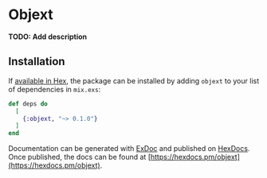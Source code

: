 # Objext

**TODO: Add description**

## Installation

If [available in Hex](https://hex.pm/docs/publish), the package can be installed
by adding `objext` to your list of dependencies in `mix.exs`:

```elixir
def deps do
  [
    {:objext, "~> 0.1.0"}
  ]
end
```

Documentation can be generated with [ExDoc](https://github.com/elixir-lang/ex_doc)
and published on [HexDocs](https://hexdocs.pm). Once published, the docs can
be found at [https://hexdocs.pm/objext](https://hexdocs.pm/objext).

